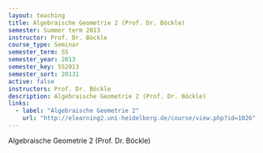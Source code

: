 ```yaml
---
layout: teaching
title: Algebraische Geometrie 2 (Prof. Dr. Böckle)
semester: Summer term 2013
instructor: Prof. Dr. Böckle
course_type: Seminar
semester_term: SS
semester_year: 2013
semester_key: SS2013
semester_sort: 20131
active: false
instructors: Prof. Dr. Böckle
description: Algebraische Geometrie 2 (Prof. Dr. Böckle)
links:
  - label: "Algebraische Geometrie 2"
    url: "http://elearning2.uni-heidelberg.de/course/view.php?id=1026"
---
```


Algebraische Geometrie 2 (Prof. Dr. Böckle)

